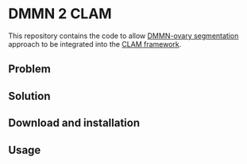 # DMMN 2 CLAM

This repository contains the code to allow [DMMN-ovary segmentation](https://github.com/MSKCC-Computational-Pathology/DMMN-ovary) approach to be integrated into the [CLAM framework](https://github.com/mahmoodlab/CLAM).

## Problem


## Solution


## Download and installation

## Usage


